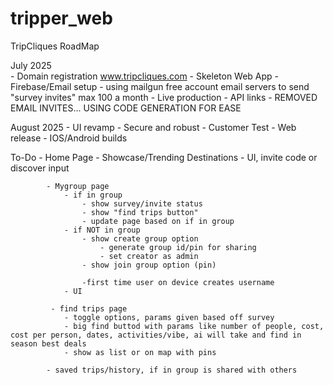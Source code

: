 # tripper_web
TripCliques RoadMap

July 2025   
            - Domain registration www.tripcliques.com
            - Skeleton Web App
            - Firebase/Email setup
                - using mailgun free account email servers to send "survey invites" max 100 a month
            - Live production
            - API links
            - REMOVED EMAIL INVITES... USING CODE GENERATION FOR EASE

August 2025 
            - UI revamp
            - Secure and robust
            - Customer Test
            - Web release
            - IOS/Android builds

To-Do
            - Home Page
                - Showcase/Trending Destinations
                - UI, invite code or discover input
            
            - Mygroup page
                - if in group
                    - show survey/invite status
                    - show "find trips button"
                    - update page based on if in group
                - if NOT in group
                    - show create group option
                        - generate group id/pin for sharing
                        - set creator as admin
                    - show join group option (pin)

                    -first time user on device creates username
                - UI
            
             - find trips page
                - toggle options, params given based off survey
                - big find buttod with params like number of people, cost, cost per person, dates, activities/vibe, ai will take and find in season best deals
                - show as list or on map with pins

            - saved trips/history, if in group is shared with others




